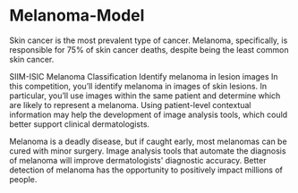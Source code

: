 # Melanoma-Model
Skin cancer is the most prevalent type of cancer. Melanoma, specifically, is responsible for 75% of skin cancer deaths, despite being the least common skin cancer.

SIIM-ISIC Melanoma Classification
Identify melanoma in lesion images
In this competition, you’ll identify melanoma in images of skin lesions. In particular, you’ll use images within the same patient and determine which are likely to represent a melanoma. Using patient-level contextual information may help the development of image analysis tools, which could better support clinical dermatologists.

Melanoma is a deadly disease, but if caught early, most melanomas can be cured with minor surgery. Image analysis tools that automate the diagnosis of melanoma will improve dermatologists' diagnostic accuracy. Better detection of melanoma has the opportunity to positively impact millions of people.
